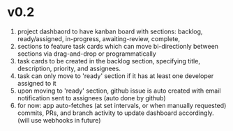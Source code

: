 # v0.2

1. project dashbaord to have kanban board with sections: backlog, ready/assigned, in-progress, awaiting-review, complete,
2. sections to feature task cards which can move bi-directionly between sections via drag-and-drop or programmatically
3. task cards to be created in the backlog section, specifying title, description, priority, and assignees.
4. task can only move to 'ready' section if it has at least one developer assigned to it
5. upon moving to 'ready' section, github issue is auto created with email notification sent to assignees (auto done by github)
6. for now: app auto-fetches (at set intervals, or when manually requested) commits, PRs, and branch activity to update dashboard accordingly. (will use webhooks in future)
